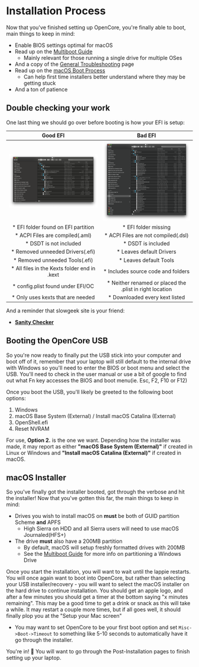# Installation Process

Now that you've finished setting up OpenCore, you're finally able to boot, main things to keep in mind:

* Enable BIOS settings optimal for macOS
* Read up on the [Multiboot Guide](https://hackintosh-multiboot.gitbook.io/hackintosh-multiboot/)
  * Mainly relevant for those running a single drive for multiple OSes
* And a copy of the [General Troubleshooting](/troubleshooting/troubleshooting.md) page
* Read up on the [macOS Boot Process](/troubleshooting/boot.md)
  * Can help first time installers better understand where they may be getting stuck
* And a ton of patience

## Double checking your work

One last thing we should go over before booting is how your EFI is setup:

Good EFI          |  Bad EFI
:-------------------------:|:-------------------------:
![](/images/installation/install-md/good-efi.png)  |  ![](/images/installation/install-md/bad-efi.png)
* EFI folder found on EFI partition | * EFI folder missing
* ACPI Files are compiled(.aml) | * ACPI Files are not compiled(.dsl)
* DSDT is not included | * DSDT is included
* Removed unneeded Drivers(.efi) | * Leaves default Drivers
* Removed unneeded Tools(.efi) | * Leaves default Tools
* All files in the Kexts folder end in .kext | * Includes source code and folders
* config.plist found under EFI/OC | * Neither renamed or placed the .plist in right location
* Only uses kexts that are needed | * Downloaded every kext listed

And a reminder that slowgeek site is your friend:

* [**Sanity Checker**](https://opencore.slowgeek.com)

## Booting the OpenCore USB

So you're now ready to finally put the USB stick into your computer and boot off of it, remember that your laptop will still default to the internal drive with Windows so you'll need to enter the BIOS or boot menu and select the USB. You'll need to check in the user manual or use a bit of google to find out what Fn key accesses the BIOS and boot menu(ie. Esc, F2, F10 or F12)

Once you boot the USB, you'll likely be greeted to the following boot options:

1. Windows
2. macOS Base System (External) / Install macOS Catalina (External)
3. OpenShell.efi
4. Reset NVRAM

For use, **Option 2.** is the one we want. Depending how the installer was made, it may report as either **"macOS Base System (External)"** if created in Linux or Windows and **"Install macOS Catalina (External)"** if created in macOS.

## macOS Installer

So you've finally got the installer booted, got through the verbose and hit the installer! Now that you've gotten this far,  the main things to keep in mind:

* Drives you wish to install macOS on **must** be both of GUID partition Scheme **and** APFS
  * High Sierra on HDD and all Sierra users will need to use macOS Journaled(HFS+)
* The drive **must** also have a 200MB partition
  * By default, macOS will setup freshly formatted drives with 200MB
  * See the [Multiboot Guide](https://hackintosh-multiboot.gitbook.io/hackintosh-multiboot/) for more info on partitioning a Windows Drive

Once you start the installation, you will want to wait until the lappie restarts. You will once again want to boot into OpenCore, but rather than selecting your USB installer/recovery - you will want to select the macOS installer on the hard drive to continue installation. You should get an apple logo, and after a few minutes you should get a timer at the bottom saying "x minutes remaining". This may be a good time to get a drink or snack as this will take a while. It may restart a couple more times, but if all goes well, it should finally plop you at the "Setup your Mac screen"

* You may want to set OpenCore to be your first boot option and set `Misc->Boot->Timeout` to something like 5-10 seconds to automatically have it go through the installer.

You're in! 🎉
You will want to go through the Post-Installation pages to finish setting up your laptop.
